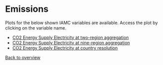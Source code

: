# Emissions
Plots for the below shown IAMC variables are available. Access the plot by clicking on the variable name.
* [CO2 Energy Supply Electricity at two-region aggregation](https://hauhe.github.io/ESMsxIAMs_figs/figs_html/Emissions_CO2_Energy_Supply_Electricity-Two-Regions.html)
* [CO2 Energy Supply Electricity at nine-region aggregation](https://hauhe.github.io/ESMsxIAMs_figs/figs_html/Emissions_CO2_Energy_Supply_Electricity-Nine-Regions.html)
* [CO2 Energy Supply Electricity at country resolution](https://hauhe.github.io/ESMsxIAMs_figs/figs_html/Emissions_CO2_Energy_Supply_Electricity-Countries.html)

[Back to overview](index.md)